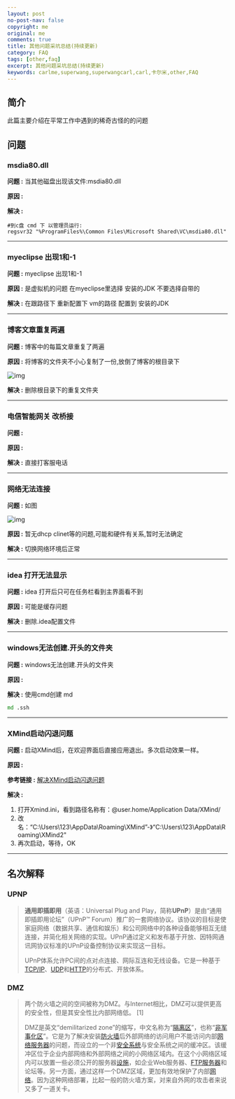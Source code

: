```yaml
---
layout: post
no-post-nav: false 
copyright: me
original: me
comments: true
title: 其他问题采坑总结(持续更新)
category: FAQ
tags: [other,faq]
excerpt: 其他问题采坑总结(持续更新)
keywords: carlme,superwang,superwangcarl,carl,卡尔米,other,FAQ
---
```




## 简介

此篇主要介绍在平常工作中遇到的稀奇古怪的的问题

## 问题

### msdia80.dll

**问题 :** 当其他磁盘出现该文件:msdia80.dll

**原因 :** 

**解决 :** 

```shell
#到c盘 cmd 下 以管理员运行:
regsvr32 "%ProgramFiles%\Common Files\Microsoft Shared\VC\msdia80.dll"
```

***

### myeclipse  出现1和-1

**问题 :** myeclipse  出现1和-1

**原因 :** 是虚拟机的问题  在myeclipse里选择 安装的JDK 不要选择自带的

**解决 :** 在跟路径下 重新配置下 vm的路径 配置到 安装的JDK

***

### 博客文章重复两遍

**问题 :** 博客中的每篇文章重复了两遍

**原因 :** 将博客的文件夹不小心复制了一份,放倒了博客的根目录下

![img]({{site.cdn}}/assets/images/blog/2019/20190418222702.png)

**解决 :** 删除根目录下的重复文件夹

***

### 电信智能网关 改桥接

**问题 :** 

**原因 :** 

**解决 :** 直接打客服电话

***

### 网络无法连接

**问题 :** 如图

![img]({{site.cdn}}/assets/images/blog/2019/20190424111715.png)

**原因 :** 暂无dhcp clinet等的问题,可能和硬件有关系,暂时无法确定

**解决 :** 切换网络环境后正常

***

### idea 打开无法显示

**问题 :** idea 打开后只可在任务栏看到主界面看不到

**原因 :** 可能是缓存问题

**解决 :**  删除.idea配置文件

***

### windows无法创建.开头的文件夹

**问题 :** windows无法创建.开头的文件夹

**原因 :** 

**解决 :** 使用cmd创建 md 

```bat
md .ssh
```

***

### XMind启动闪退问题

**问题 :** 启动XMind后，在欢迎界面后直接应用退出。多次启动效果一样。

**原因 :** 

**参考链接 :** [解决XMind启动闪退问题](https://blog.csdn.net/helloworldwj/article/details/84952345)

**解决 :** 

1. 打开Xmind.ini，看到路径名称有：@user.home/Application Data/XMind/
2. 改名：“C:\Users\123\AppData\Roaming\XMind”-》“C:\Users\123\AppData\Roaming\XMind2"
3. 再次启动，等待，OK

***



## 名次解释

### UPNP

> **通用即插即用**（英语：Universal Plug and Play，简称**UPnP**）是由“通用即插即用论坛”（UPnP™ Forum）推广的一套网络协议。该协议的目标是使家庭网络（数据共享、通信和娱乐）和公司网络中的各种设备能够相互无缝连接，并简化相关网络的实现。UPnP通过定义和发布基于开放、因特网通讯网协议标准的UPnP设备控制协议来实现这一目标。
>
> UPnP体系允许PC间的点对点连接、网际互连和无线设备。它是一种基于[TCP/IP](https://baike.baidu.com/item/TCP%2FIP)、[UDP](https://baike.baidu.com/item/UDP)和[HTTP](https://baike.baidu.com/item/HTTP)的分布式、开放体系。

### DMZ

> 两个防火墙之间的空间被称为DMZ。与Internet相比，DMZ可以提供更高的安全性，但是其安全性比内部网络低。 [1][ ]()
>
> DMZ是英文“demilitarized zone”的缩写，中文名称为“[隔离区](https://baike.baidu.com/item/%E9%9A%94%E7%A6%BB%E5%8C%BA/6835763)”，也称“[非军事化区](https://baike.baidu.com/item/%E9%9D%9E%E5%86%9B%E4%BA%8B%E5%8C%96%E5%8C%BA/1718170)”。它是为了解决安装[防火墙](https://baike.baidu.com/item/%E9%98%B2%E7%81%AB%E5%A2%99/52767)后外部网络的访问用户不能访问内部[网络服务器](https://baike.baidu.com/item/%E7%BD%91%E7%BB%9C%E6%9C%8D%E5%8A%A1%E5%99%A8/99096)的问题，而设立的一个非[安全系统](https://baike.baidu.com/item/%E5%AE%89%E5%85%A8%E7%B3%BB%E7%BB%9F/3131501)与安全系统之间的缓冲区。该缓冲区位于企业内部网络和外部网络之间的小网络区域内。在这个小网络区域内可以放置一些必须公开的服务器[设施](https://baike.baidu.com/item/%E8%AE%BE%E6%96%BD/3498084)，如企业Web服务器、[FTP服务器](https://baike.baidu.com/item/FTP%E6%9C%8D%E5%8A%A1%E5%99%A8)和论坛等。另一方面，通过这样一个DMZ区域，更加有效地保护了内部[网络](https://baike.baidu.com/item/%E7%BD%91%E7%BB%9C/143243)。因为这种网络部署，比起一般的防火墙方案，对来自外网的攻击者来说又多了一道关卡。